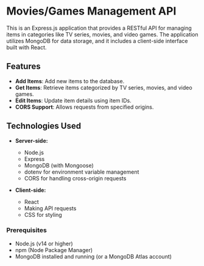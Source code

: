# Movies/Games Management API

This is an Express.js application that provides a RESTful API for managing items in categories like TV series, movies, and video games. The application utilizes MongoDB for data storage, and it includes a client-side interface built with React.

## Features

- **Add Items**: Add new items to the database.
- **Get Items**: Retrieve items categorized by TV series, movies, and video games.
- **Edit Items**: Update item details using item IDs.
- **CORS Support**: Allows requests from specified origins.

## Technologies Used

- **Server-side:**
  - Node.js
  - Express
  - MongoDB (with Mongoose)
  - dotenv for environment variable management
  - CORS for handling cross-origin requests


- **Client-side:**
  - React
  - Making API requests
  - CSS for styling

### Prerequisites

- Node.js (v14 or higher)
- npm (Node Package Manager)
- MongoDB installed and running (or a MongoDB Atlas account)
